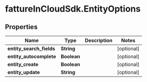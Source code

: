 # fattureInCloudSdk.EntityOptions

## Properties

Name | Type | Description | Notes
------------ | ------------- | ------------- | -------------
**entity_search_fields** | **String** |  | [optional] 
**entity_autocomplete** | **Boolean** |  | [optional] 
**entity_create** | **Boolean** |  | [optional] 
**entity_update** | **String** |  | [optional] 


